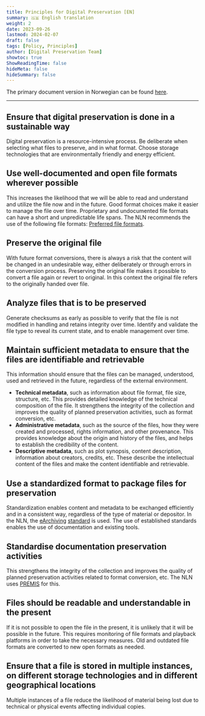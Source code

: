 ```yaml
---
title: Principles for Digital Preservation [EN]
summary: 🇬🇧 English translation
weight: 2
date: 2023-09-26
lastmod: 2024-02-07
draft: false
tags: [Policy, Principles]
author: [Digital Preservation Team]
showtoc: true
ShowReadingTime: false
hideMeta: false
hideSummary: false
---
```


The primary document version in Norwegian can be found [here](/docs/principles/nln-digipres-principles-no/ "Link to the Norwegian version of this document").

---

## Ensure that digital preservation is done in a sustainable way

Digital preservation is a resource-intensive process.
Be deliberate when selecting what files to preserve, and in what format.
Choose storage technologies that are environmentally friendly and energy efficient.

## Use well-documented and open file formats wherever possible

This increases the likelihood that we will be able to read and understand and utilize the file now and in the future.
Good format choices make it easier to manage the file over time.
Proprietary and undocumented file formats can have a short and unpredictable life spans.
The NLN recommends the use of the following file formats: [Preferred file formats](/docs/formats "Link to a list of preferred file formats").

## Preserve the original file

With future format conversions, there is always a risk that the content will be changed in an undesirable way, either deliberately or through errors in the conversion process.
Preserving the original file makes it possible to convert a file again or revert to original.
In this context the original file refers to the originally handed over file.

## Analyze files that is to be preserved

Generate checksums as early as possible to verify that the file is not modified in handling and retains integrity over time.
Identify and validate the file type to reveal its current state, and to enable management over time.

## Maintain sufficient metadata to ensure that the files are identifiable and retrievable

This information should ensure that the files can be managed, understood, used and retrieved in the future, regardless of the external environment.

- **Technical metadata**, such as information about file format, file size, structure, etc.
  This provides detailed knowledge of the technical composition of the file.
  It strengthens the integrity of the collection and improves the quality of planned preservation activities, such as format conversion, etc.
- **Administrative metadata**, such as the source of the files, how they were created and processed, rights information, and other provenance.
  This provides knowledge about the origin and history of the files, and helps to establish the credibility of the content.
- **Descriptive metadata**, such as plot synopsis, content description, information about creators, credits, etc.
  These describe the intellectual content of the files and make the content identifiable and retrievable.

## Use a standardized format to package files for preservation

Standardization enables content and metadata to be exchanged efficiently and in a consistent way, regardless of the type of material or depositor.
In the NLN, the [eArchiving](https://eark.online/ "Official E-ARK website") [standard](https://dilcis.eu/specifications "Specifications and guidelines for E-ARK and others") is used.
The use of established standards enables the use of documentation and existing tools.

## Standardise documentation preservation activities

This strengthens the integrity of the collection and improves the quality of planned preservation activities related to format conversion, etc.
The NLN uses [PREMIS](https://www.loc.gov/standards/premis/ "Official PREMIS website") for this.

## Files should be readable and understandable in the present

If it is not possible to open the file in the present, it is unlikely that it will be possible in the future.
This requires monitoring of file formats and playback platforms in order to take the necessary measures.
Old and outdated file formats are converted to new open formats as needed.

## Ensure that a file is stored in multiple instances, on different storage technologies and in different geographical locations

Multiple instances of a file reduce the likelihood of material being lost due to technical or physical events affecting individual copies.
